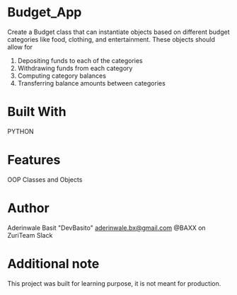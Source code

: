# Budget_App
Create a Budget class that can instantiate objects based on different budget categories like food, clothing, and entertainment. These objects should allow for
1.  Depositing funds to each of the categories
2.  Withdrawing funds from each category
3.  Computing category balances
4.  Transferring balance amounts between categories
# Built With
PYTHON
# Features
OOP
Classes and Objects
# Author
Aderinwale Basit "DevBasito" aderinwale.bx@gmail.com 
@BAXX on ZuriTeam Slack
# Additional note
This project was built for learning purpose, it is not meant for production.
